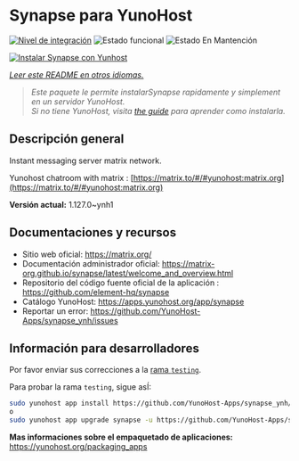 <!--
Este archivo README esta generado automaticamente<https://github.com/YunoHost/apps/tree/master/tools/readme_generator>
No se debe editar a mano.
-->

# Synapse para YunoHost

[![Nivel de integración](https://apps.yunohost.org/badge/integration/synapse)](https://ci-apps.yunohost.org/ci/apps/synapse/)
![Estado funcional](https://apps.yunohost.org/badge/state/synapse)
![Estado En Mantención](https://apps.yunohost.org/badge/maintained/synapse)

[![Instalar Synapse con Yunhost](https://install-app.yunohost.org/install-with-yunohost.svg)](https://install-app.yunohost.org/?app=synapse)

*[Leer este README en otros idiomas.](./ALL_README.md)*

> *Este paquete le permite instalarSynapse rapidamente y simplement en un servidor YunoHost.*  
> *Si no tiene YunoHost, visita [the guide](https://yunohost.org/install) para aprender como instalarla.*

## Descripción general

Instant messaging server matrix network.

Yunohost chatroom with matrix : [https://matrix.to/#/#yunohost:matrix.org](https://matrix.to/#/#yunohost:matrix.org)


**Versión actual:** 1.127.0~ynh1
## Documentaciones y recursos

- Sitio web oficial: <https://matrix.org/>
- Documentación administrador oficial: <https://matrix-org.github.io/synapse/latest/welcome_and_overview.html>
- Repositorio del código fuente oficial de la aplicación : <https://github.com/element-hq/synapse>
- Catálogo YunoHost: <https://apps.yunohost.org/app/synapse>
- Reportar un error: <https://github.com/YunoHost-Apps/synapse_ynh/issues>

## Información para desarrolladores

Por favor enviar sus correcciones a la [rama `testing`](https://github.com/YunoHost-Apps/synapse_ynh/tree/testing).

Para probar la rama `testing`, sigue asÍ:

```bash
sudo yunohost app install https://github.com/YunoHost-Apps/synapse_ynh/tree/testing --debug
o
sudo yunohost app upgrade synapse -u https://github.com/YunoHost-Apps/synapse_ynh/tree/testing --debug
```

**Mas informaciones sobre el empaquetado de aplicaciones:** <https://yunohost.org/packaging_apps>
